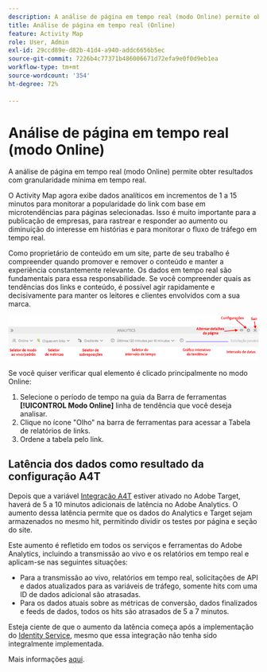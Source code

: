 ```yaml
---
description: A análise de página em tempo real (modo Online) permite obter resultados com granularidade mínima em tempo real.
title: Análise de página em tempo real (Online)
feature: Activity Map
role: User, Admin
exl-id: 29ccd89e-d82b-41d4-a940-addc6656b5ec
source-git-commit: 7226b4c77371b486006671d72efa9e0f0d9eb1ea
workflow-type: tm+mt
source-wordcount: '354'
ht-degree: 72%

---
```


# Análise de página em tempo real (modo Online)

A análise de página em tempo real (modo Online) permite obter resultados com granularidade mínima em tempo real.

O Activity Map agora exibe dados analíticos em incrementos de 1 a 15 minutos para monitorar a popularidade do link com base em microtendências para páginas selecionadas. Isso é muito importante para a publicação de empresas, para rastrear e responder ao aumento ou diminuição do interesse em histórias e para monitorar o fluxo de tráfego em tempo real.

Como proprietário de conteúdo em um site, parte de seu trabalho é compreender quando promover e remover o conteúdo e manter a experiência constantemente relevante. Os dados em tempo real são fundamentais para essa responsabilidade. Se você compreender quais as tendências dos links e conteúdo, é possível agir rapidamente e decisivamente para manter os leitores e clientes envolvidos com a sua marca.

![](assets/live_mode.png)

<!-- 

Describe what you can do with the feature: - what is the data shown? why do I see trend lines everywhere? how do I choose a period in the trend? what do the overlays represent in live mode? how do you compute the gainers and losers overlays? what is the auto update mode?

 -->

Se você quiser verificar qual elemento é clicado principalmente no modo Online:

1. Selecione o período de tempo na guia da Barra de ferramentas **[!UICONTROL Modo Online]** linha de tendência que você deseja analisar.
1. Clique no ícone &quot;Olho&quot; na barra de ferramentas para acessar a Tabela de relatórios de links.
1. Ordene a tabela pelo link.

## Latência dos dados como resultado da configuração A4T

Depois que a variável [Integração A4T](https://experienceleague.adobe.com/docs/target/using/integrate/a4t/a4t.html?lang=pt-BR) estiver ativado no Adobe Target, haverá de 5 a 10 minutos adicionais de latência no Adobe Analytics. O aumento dessa latência permite que os dados do Analytics e Target sejam armazenados no mesmo hit, permitindo dividir os testes por página e seção do site.

Este aumento é refletido em todos os serviços e ferramentas do Adobe Analytics, incluindo a transmissão ao vivo e os relatórios em tempo real e aplicam-se nas seguintes situações:

* Para a transmissão ao vivo, relatórios em tempo real, solicitações de API e dados atualizados para as variáveis de tráfego, somente hits com uma ID de dados adicional são atrasadas.
* Para os dados atuais sobre as métricas de conversão, dados finalizados e feeds de dados, todos os hits são atrasados de 5 a 7 minutos.

Esteja ciente de que o aumento da latência começa após a implementação do [Identity Service](https://experienceleague.adobe.com/docs/id-service/using/home.html?lang=pt-BR), mesmo que essa integração não tenha sido integralmente implementada.

Mais informações [aqui](/help/analyze/activity-map/activitymap-standard-live.md).
